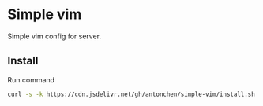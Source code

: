 # Simple vim
Simple vim config for server.

## Install

Run command

```bash
curl -s -k https://cdn.jsdelivr.net/gh/antonchen/simple-vim/install.sh | bash
```
